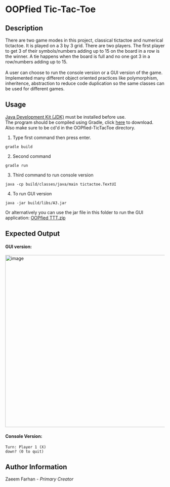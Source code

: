 # OOPfied Tic-Tac-Toe

## Description
There are two game modes in this project, classical tictactoe and numerical tictactoe. It is played on a 3 by 3 grid. There are two players. The first player to get 3 of their symbols/numbers adding up to 15 on the board in a row is the winner. A tie happens when the board is full and no one got 3 in a row/numbers adding up to 15.
<br/><br/>A user can choose to run the console version or a GUI version of the game. Implemented many different object oriented practices like polymorphism, inheritence, abstraction to reduce code duplication so the same classes can be used for different games.
## Usage
[Java Development Kit (JDK)](https://www.oracle.com/ca-en/java/technologies/downloads/) must be installed before use.<br/>
The program should be compiled using Gradle, click [here](https://gradle.org/install/) to download.<br/>Also make sure to be cd'd in the OOPfied-TicTacToe directory.

1. Type first command then press enter.
```
gradle build
```
2. Second command
```
gradle run
```
3. Third command to run console version
```
java -cp build/classes/java/main tictactoe.TextUI
```
4. To run GUI version

```
java -jar build/libs/A3.jar
```
Or alternatively you can use the jar file in this folder to run the GUI application: [OOPfied TTT.zip](https://github.com/realzf/OOPfied-TicTacToe/files/10350025/OOPfied.TTT.zip)

## Expected Output
#### GUI version:
<img width="543" alt="image" src="https://user-images.githubusercontent.com/86804008/210684718-99e1cae9-c94a-45a3-a019-ab7c854af053.png">

#### Console Version:
```
Turn: Player 1 (X)
down? (0 to quit)
```

## Author Information
Zaeem Farhan - *Primary Creator*
